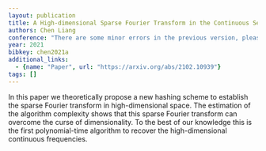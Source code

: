```yaml
---
layout: publication
title: A High-dimensional Sparse Fourier Transform in the Continuous Setting
authors: Chen Liang
conference: "There are some minor errors in the previous version, please refer to <Inverse problems,"
year: 2021
bibkey: chen2021a
additional_links:
  - {name: "Paper", url: "https://arxiv.org/abs/2102.10939"}
tags: []
---
```

In this paper we theoretically propose a new hashing scheme to establish the sparse Fourier transform in high-dimensional space. The estimation of the algorithm complexity shows that this sparse Fourier transform can overcome the curse of dimensionality. To the best of our knowledge this is the first polynomial-time algorithm to recover the high-dimensional continuous frequencies.

